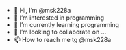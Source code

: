 - 👋 Hi, I’m @msk228a
- 👀 I’m interested in programming
- 🌱 I’m currently learning programming
- 💞️ I’m looking to collaborate on ...
- 📫 How to reach me tg @msk228a

<!---
msk228a/msk228a is a ✨ special ✨ repository because its `README.md` (this file) appears on your GitHub profile.
You can click the Preview link to take a look at your changes.
--->
